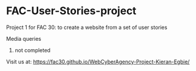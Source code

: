 # FAC-User-Stories-project
Project 1 for FAC 30: to create a website from a set of user stories

Media queries
1. not completed

Visit us at:
https://fac30.github.io/WebCyberAgency-Project-Kieran-Egbie/
